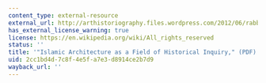 ```yaml
---
content_type: external-resource
external_url: http://arthistoriography.files.wordpress.com/2012/06/rabbatdoc.pdf
has_external_license_warning: true
license: https://en.wikipedia.org/wiki/All_rights_reserved
status: ''
title: '"Islamic Architecture as a Field of Historical Inquiry," (PDF)'
uid: 2cc1bd4d-7c8f-4e5f-a7e3-d8914ce2b7d9
wayback_url: ''
---
```

